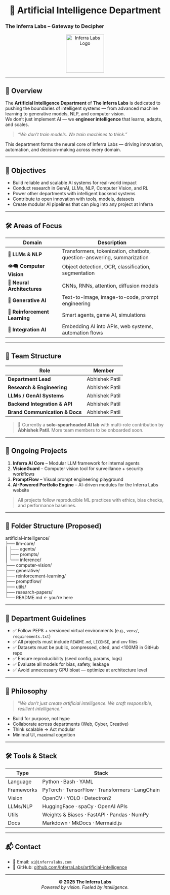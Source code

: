 <h1 align="center"> 🤖 Artificial Intelligence Department </h1>  
<h3> The Inferra Labs – Gateway to Decipher </h3>  

<p align="center">
  <img src="https://i.postimg.cc/WhmbpRff/inferra-dark.png" width="120" alt="Inferra Labs Logo" />
</p>

---

## 🧠 Overview

The **Artificial Intelligence Department** of **The Inferra Labs** is dedicated to pushing the boundaries of intelligent systems — from advanced machine learning to generative models, NLP, and computer vision.  
We don’t just implement AI — we **engineer intelligence** that learns, adapts, and scales.

> _“We don’t train models. We train machines to think.”_

This department forms the neural core of Inferra Labs — driving innovation, automation, and decision-making across every domain.

---

## 🎯 Objectives

- Build reliable and scalable AI systems for real-world impact  
- Conduct research in GenAI, LLMs, NLP, Computer Vision, and RL  
- Power other departments with intelligent backend systems  
- Contribute to open innovation with tools, models, datasets  
- Create modular AI pipelines that can plug into any project at Inferra  

---

## 🛠️ Areas of Focus

| Domain               | Description |
|----------------------|-------------|
| 🤖 **LLMs & NLP**       | Transformers, tokenization, chatbots, question-answering, summarization |
| 👁️‍🗨️ **Computer Vision** | Object detection, OCR, classification, segmentation |
| 🧠 **Neural Architectures** | CNNs, RNNs, attention, diffusion models |
| 🧪 **Generative AI**      | Text-to-image, image-to-code, prompt engineering |
| 🔄 **Reinforcement Learning** | Smart agents, game AI, simulations |
| 🔗 **Integration AI**     | Embedding AI into APIs, web systems, automation flows |

---

## 👥 Team Structure

| Role                            | Member            |
|----------------------------------|-------------------|
| **Department Lead**             | Abhishek Patil    |
| **Research & Engineering**      | Abhishek Patil    |
| **LLMs / GenAI Systems**        | Abhishek Patil    |
| **Backend Integration & API**   | Abhishek Patil    |
| **Brand Communication & Docs**  | Abhishek Patil    |

> 🤖 Currently a **solo-spearheaded AI lab** with multi-role contribution by **Abhishek Patil**. More team members to be onboarded soon.

---

## 🚧 Ongoing Projects

1. **Inferra AI Core** – Modular LLM framework for internal agents  
2. **VisionGuard** – Computer vision tool for surveillance + security workflows  
3. **PromptFlow** – Visual prompt engineering playground  
4. **AI-Powered Portfolio Engine** – AI-driven modules for the Inferra Labs website

> All projects follow reproducible ML practices with ethics, bias checks, and performance baselines.

---

## 📁 Folder Structure (Proposed)

artificial-intelligence/ <br>
├── llm-core/ <br>
│ ├── agents/ <br>
│ ├── prompts/ <br>
│ └── inference/ <br>
├── computer-vision/ <br>
├── generative/ <br>
├── reinforcement-learning/ <br>
├── promptflow/ <br>
├── utils/ <br>
├── research-papers/ <br>
└── README.md ← you're here <br>


---

## 🧾 Department Guidelines

- ✅ Follow PEP8 + versioned virtual environments (e.g., `venv/`, `requirements.txt`)
- ✅ All projects must include `README.md`, `LICENSE`, and `env` files
- ✅ Datasets must be public, compressed, cited, and <100MB in GitHub repo
- ✅ Ensure reproducibility (seed config, params, logs)
- ✅ Evaluate all models for bias, safety, leakage
- ✅ Avoid unnecessary GPU bloat — optimize at architecture level

---

## 🔮 Philosophy

> "_We don’t just create artificial intelligence. We craft responsible, resilient intelligence._"

- Build for purpose, not hype  
- Collaborate across departments (Web, Cyber, Creative)  
- Think scalable → Act modular  
- Minimal UI, maximal cognition  

---

## 🛠️ Tools & Stack

| Type          | Stack |
|---------------|-------|
| Language      | Python · Bash · YAML |
| Frameworks    | PyTorch · TensorFlow · Transformers · LangChain |
| Vision        | OpenCV · YOLO · Detectron2 |
| LLMs/NLP      | HuggingFace · spaCy · OpenAI APIs |
| Utils         | Weights & Biases · FastAPI · Pandas · NumPy |
| Docs          | Markdown · MkDocs · Mermaid.js |

---

## 📬 Contact

- 📧 Email: `ai@inferralabs.com`
- 🔗 GitHub: [github.com/InferraLabs/artificial-intelligence](https://github.com/InferraLabs/artificial-intelligence)

---

<p align="center">
  <strong>© 2025 The Inferra Labs</strong><br>
  <em>Powered by vision. Fueled by intelligence.</em>
</p>
